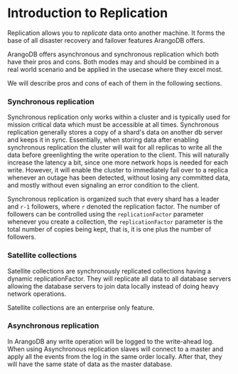 Introduction to Replication
===========================

Replication allows you to *replicate* data onto another machine. It
forms the base of all disaster recovery and failover features ArangoDB
offers. 

ArangoDB offers asynchronous and synchronous replication which both
have their pros and cons. Both modes may and should be combined in a
real world scenario and be applied in the usecase where they excel
most. 

We will describe pros and cons of each of them in the following
sections. 

### Synchronous replication

Synchronous replication only works within a cluster and is typically
used for mission critical data which must be accessible at all
times. Synchronous replication generally stores a copy of a shard's
data on another db server and keeps it in sync. Essentially, when storing
data after enabling synchronous replication the cluster will wait for
all replicas to write all the data before greenlighting the write
operation to the client. This will naturally increase the latency a
bit, since one more network hops is needed for each write. However, it
will enable the cluster to immediately fail over to a replica whenever
an outage has been detected, without losing any committed data, and
mostly without even signaling an error condition to the client. 

Synchronous replication is organized such that every shard has a
leader and `r-1` followers, where `r` denoted the replication
factor. The number of followers can be controlled using the
`replicationFactor` parameter whenever you create a collection, the
`replicationFactor` parameter is the total number of copies being
kept, that is, it is one plus the number of followers. 

### Satellite collections

Satellite collections are synchronously replicated collections having a dynamic replicationFactor.
They will replicate all data to all database servers allowing the database servers to join data
locally instead of doing heavy network operations.

Satellite collections are an enterprise only feature.

### Asynchronous replication

In ArangoDB any write operation will be logged to the write-ahead
log. When using Asynchronous replication slaves will connect to a
master and apply all the events from the log in the same order
locally. After that, they will have the same state of data as the
master database. 
